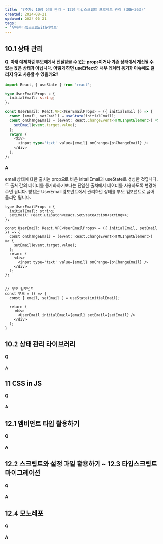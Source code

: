 ```yaml
---
title: '7주차: 10장 상태 관리 ~ 12장 타입스크립트 프로젝트 관리 (306~363)'
created: 2024-08-21
updated: 2024-08-21
tags:
- '우아한타입스크립with리액트'
---
```


## 10.1 상태 관리

#### Q. 아래 예제처럼 부모에게서 전달받을 수 있는 props이거나 기존 상태에서 계산될 수 있는 값은 상태가 아닙니다. 어떻게 하면 useEffect의 내부 데이터 동기화 이슈에도 걸리지 않고 사용할 수 있을까요?
```ts
import React, { useState } from 'react';

type UserEmailProps = {
  initialEmail: string;
};

const UserEmail: React.VFC<UserEmailProps> = ({ initialEmail }) => {
  const [email, setEmail] = useState(initialEmail); 
  const onChangeEmail = (event: React.ChangeEvent<HTMLInputElement>) => {
    setEmail(event.target.value);
  };
  return (
    <div>
      <input type='text' value={email} onChange={onChangeEmail} />
    </div>
  );
};
```

#### A
email 상태에 대한 출처는 prop으로 바은 initailEmail과 useState로 생성한 것입니다. 두 출처 간의 데이터를 동기화하기보다는 단일한 출처에서 데이터를 사용하도록 변경해주면 됩니다. 방법은 UserEmail 컴포넌트에서 관리하던 상태를 부모 컴포넌트로 끌어올리면 됩니다.
```tsx
type UserEmailProps = {
  initialEmail: string;
  setEmail: React.Dispatch<React.SetStateAction<string>>;
};

const UserEmail: React.VFC<UserEmailProps> = ({ initialEmail, setEmail }) => {
  const onChangeEmail = (event: React.ChangeEvent<HTMLInputElement>) => {
    setEmail(event.target.value);
  };
  return (
    <div>
      <input type='text' value={email} onChange={onChangeEmail} />
    </div>
  );
};


// 부모 컴포넌트
const 부모 = () => {
  const [ email, setEmail ] = useState(initialEmail);

  return (
    <div>
      <UserEmail initialEmail={email} setEmail={setEmail} />
    </div>
  );
}
```


## 10.2 상태 관리 라이브러리

#### Q


#### A


## 11 CSS in JS

#### Q


#### A


## 12.1 앰비언트 타입 활용하기

#### Q


#### A


## 12.2 스크립트와 설정 파일 활용하기 ~ 12.3 타입스크립트 마이그레이션

#### Q


#### A


## 12.4 모노레포

#### Q


#### A

